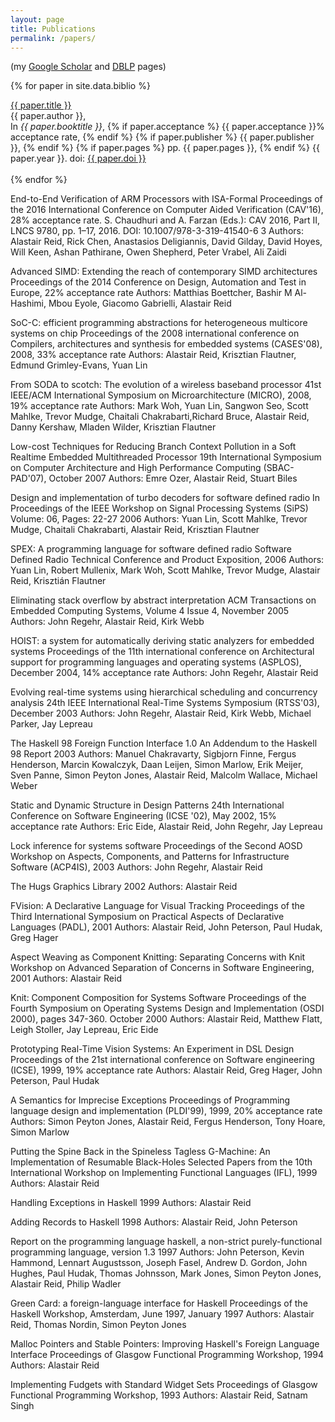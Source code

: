 ```yaml
---
layout: page
title: Publications
permalink: /papers/
---
```


(my [Google Scholar](http://scholar.google.co.uk/citations?hl=en&user=oT8RhJgAAAAJ)
and
[DBLP](http://dblp.uni-trier.de/pers/hd/r/Reid:Alastair_David)
pages)

{% for paper in site.data.biblio %}
  <div class="biblio">
    <a href="{{ site.baseurl }}/papers/{{ paper.file }}">{{ paper.title }}</a>
    <br>
    {{ paper.author }},
    <br>
    In <i>{{ paper.booktitle }}</i>,
    {% if paper.acceptance %} {{ paper.acceptance }}% acceptance rate, {% endif %}
    {% if paper.publisher %} {{ paper.publisher }}, {% endif %}
    {% if paper.pages %} pp. {{ paper.pages }}, {% endif %}
    {{ paper.year }}.
    doi: <a href="{{ paper.link }}">{{ paper.doi }}</a>
    <br>
    <br>
  </div>
{% endfor %}

End-to-End Verification of ARM Processors with ISA-Formal
Proceedings of the 2016 International Conference on Computer Aided Verification
(CAV'16), 28% acceptance rate.
S. Chaudhuri and A. Farzan (Eds.): CAV 2016, Part II, LNCS 9780, pp. 1–17,
2016. DOI: 10.1007/978-3-319-41540-6 3 
Authors: Alastair Reid, Rick Chen, Anastasios Deligiannis, David Gilday, David
Hoyes, Will Keen, Ashan Pathirane, Owen Shepherd, Peter Vrabel, Ali Zaidi

Advanced SIMD: Extending the reach of contemporary SIMD architectures
Proceedings of the 2014 Conference on Design, Automation and Test in Europe,
22% acceptance rate
Authors: Matthias Boettcher, Bashir M Al-Hashimi, Mbou Eyole, Giacomo
Gabrielli, Alastair Reid

SoC-C: efficient programming abstractions for heterogeneous multicore systems
on chip
Proceedings of the 2008 international conference on Compilers, architectures
and synthesis for embedded systems (CASES'08), 2008, 33% acceptance rate
Authors: Alastair Reid, Krisztian Flautner, Edmund Grimley-Evans, Yuan Lin

From SODA to scotch: The evolution of a wireless baseband processor
41st IEEE/ACM International Symposium on Microarchitecture (MICRO), 2008, 19%
acceptance rate
Authors: Mark Woh, Yuan Lin, Sangwon Seo, Scott Mahlke, Trevor Mudge, Chaitali
Chakrabarti,Richard Bruce, Alastair Reid, Danny Kershaw, Mladen Wilder,
Krisztian Flautner

Low-cost Techniques for Reducing Branch Context Pollution in a Soft Realtime
Embedded Multithreaded Processor
19th International Symposium on Computer Architecture and High Performance
Computing (SBAC-PAD'07), October 2007
Authors: Emre Ozer, Alastair Reid, Stuart Biles

Design and implementation of turbo decoders for software defined radio
In Proceedings of the IEEE Workshop on Signal Processing Systems (SiPS) Volume:
06, Pages: 22-27 2006
Authors: Yuan Lin, Scott Mahlke, Trevor Mudge, Chaitali Chakrabarti, Alastair
Reid, Krisztian Flautner

SPEX: A programming language for software defined radio
Software Defined Radio Technical Conference and Product Exposition, 2006
Authors: Yuan Lin, Robert Mullenix, Mark Woh, Scott Mahlke, Trevor Mudge,
Alastair Reid, Krisztián Flautner

Eliminating stack overflow by abstract interpretation
ACM Transactions on Embedded Computing Systems, Volume 4 Issue 4, November 2005
Authors: John Regehr, Alastair Reid, Kirk Webb

HOIST: a system for automatically deriving static analyzers for embedded
systems
Proceedings of the 11th international conference on Architectural support for
programming languages and operating systems (ASPLOS), December 2004, 14%
acceptance rate
Authors: John Regehr,  Alastair Reid

Evolving real-time systems using hierarchical scheduling and concurrency
analysis
24th IEEE International Real-Time Systems Symposium (RTSS'03), December 2003
Authors: John Regehr, Alastair Reid, Kirk Webb, Michael Parker, Jay Lepreau

The Haskell 98 Foreign Function Interface 1.0 An Addendum to the Haskell 98
Report
2003
Authors: Manuel Chakravarty, Sigbjorn Finne, Fergus Henderson, Marcin
Kowalczyk, 
Daan Leijen, Simon Marlow, Erik Meijer, Sven Panne, Simon Peyton Jones,
Alastair Reid, 
Malcolm Wallace, Michael Weber

Static and Dynamic Structure in Design Patterns
24th International Conference on Software Engineering (ICSE '02), May 2002, 15%
acceptance rate
Authors: Eric Eide, Alastair Reid, John Regehr, Jay Lepreau

Lock inference for systems software
Proceedings of the Second AOSD Workshop on Aspects, Components, and Patterns
for Infrastructure Software (ACP4IS), 2003
Authors:  John Regehr, Alastair Reid

The Hugs Graphics Library
2002
Authors: Alastair Reid

FVision: A Declarative Language for Visual Tracking
Proceedings of the Third International Symposium on Practical Aspects of
Declarative Languages (PADL), 2001
Authors: Alastair Reid, John Peterson, Paul Hudak, Greg Hager

Aspect Weaving as Component Knitting: Separating Concerns with Knit
Workshop on Advanced Separation of Concerns in Software Engineering, 2001
Authors: Alastair Reid

Knit: Component Composition for Systems Software
Proceedings of the Fourth Symposium on Operating Systems Design and
Implementation (OSDI 2000), pages 347-360. October 2000
Authors: Alastair Reid, Matthew Flatt, Leigh Stoller, Jay Lepreau, Eric Eide

Prototyping Real-Time Vision Systems: An Experiment in DSL Design
Proceedings of the 21st international conference on Software engineering
(ICSE), 1999, 19% acceptance rate
Authors: Alastair Reid, Greg Hager, John Peterson, Paul Hudak

A Semantics for Imprecise Exceptions
Proceedings of Programming language design and implementation (PLDI'99), 1999,
20% acceptance rate
Authors: Simon Peyton Jones, Alastair Reid, Fergus Henderson, Tony Hoare, Simon
Marlow

Putting the Spine Back in the Spineless Tagless G-Machine: An Implementation of
Resumable Black-Holes
Selected Papers from the 10th International Workshop on Implementing Functional
Languages (IFL), 1999
Authors: Alastair Reid

Handling Exceptions in Haskell
1999
Authors: Alastair Reid

Adding Records to Haskell
1998
Authors: Alastair Reid, John Peterson

Report on the programming language haskell, a non-strict purely-functional
programming language, version 1.3
1997
Authors: 
John Peterson, Kevin Hammond, Lennart Augustsson, Joseph Fasel, Andrew D.
Gordon, John Hughes, Paul Hudak, Thomas Johnsson, Mark Jones, Simon Peyton
Jones, Alastair Reid, Philip Wadler

Green Card: a foreign-language interface for Haskell
Proceedings of the Haskell Workshop, Amsterdam, June 1997, January 1997
Authors: Alastair Reid, Thomas Nordin, Simon Peyton Jones

Malloc Pointers and Stable Pointers: Improving Haskell's Foreign Language
Interface
Proceedings of Glasgow Functional Programming Workshop, 1994
Authors: Alastair Reid

Implementing Fudgets with Standard Widget Sets
Proceedings of Glasgow Functional Programming Workshop, 1993
Authors: Alastair Reid, Satnam Singh

